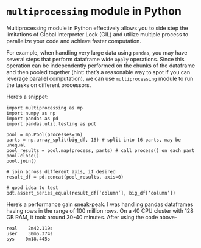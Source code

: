 # `multiprocessing` module in Python

Multiprocessing module in Python effectively allows you to side step the
limitations of Global Interpreter Lock (GIL) and utilize multiple process to
parallelize your code and achieve faster computation.

For example, when handling very large data using `pandas`, you may have several
steps that perform dataframe wide `apply` operations. Since this operation can
be independently performed on the chunks of the dataframe and then pooled
together (hint: that’s a reasonable way to spot if you can leverage parallel
computation), we can use `multiprocessing` module to run the tasks on different
processors.

Here’s a snippet:

```
import multiprocessing as mp
import numpy as np
import pandas as pd
import pandas.util.testing as pdt

pool = mp.Pool(processes=16)
parts = np.array_split(big_df, 16) # split into 16 parts, may be unequal
pool_results = pool.map(process, parts) # call process() on each part
pool.close()
pool.join()

# join across different axis, if desired
result_df = pd.concat(pool_results, axis=0)

# good idea to test
pdt.assert_series_equal(result_df[‘column’], big_df[‘column’])
```

Here’s a performance gain sneak-peak. I was handling pandas dataframes having
rows in the range of 100 million rows. On a 40 CPU cluster with 128 GB RAM, it
took around 30-40 minutes. After using the code above-

```
real    2m42.119s
user    30m5.374s
sys    0m18.445s
```
